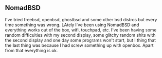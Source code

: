 ## NomadBSD

I've tried freebsd, openbsd, ghostbsd and some other bsd distros but every time something was wrong.
LAtely I've been using NomadBSD and everything works out of the box, wifi, touchpad, etc.
I've been having some random difficulties with my second display, some glitchy random shits with the second display and one day some programs won't start, but I thing that the last thing was because I had screw something up with openbox. Apart from that everything is ok.
